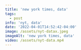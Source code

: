```yaml
---
title: 'new york times, data'
tags:
  - post
info: 'nyt, data'
date: '2022-04-01T14:52:42-04:00'
image: /assets/nyt-datax.jpeg
imageAlt: 'new york times, data'
video: /assets/nyt-data.mp4
---
```


